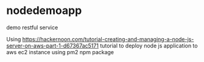 # nodedemoapp
demo restful service

Using https://hackernoon.com/tutorial-creating-and-managing-a-node-js-server-on-aws-part-1-d67367ac5171 tutorial to deploy node js application to aws ec2 instance using pm2 npm package

